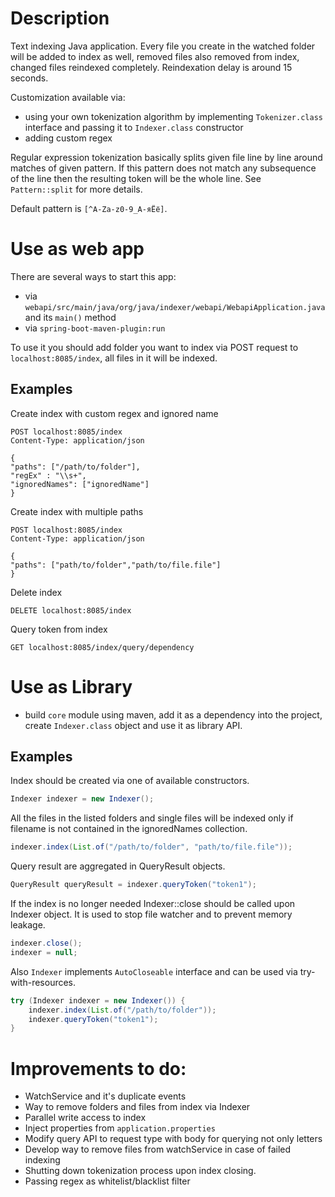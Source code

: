 # Description

Text indexing Java application. Every file you create in the watched 
folder will be added to index as well, removed files also removed from index, changed files 
reindexed completely. Reindexation delay is around 15 seconds.

Customization available via:
- using your own tokenization algorithm by implementing
  `Tokenizer.class` interface and passing it to `Indexer.class` constructor  
- adding custom regex

Regular expression tokenization basically splits given file line by line around matches of given pattern.
If this pattern does not match any subsequence of the line then the resulting token will be the whole line.
See `Pattern::split` for more details.

Default pattern is `[^A-Za-z0-9_А-яЁё]`.

# Use as web app 

There are several ways to start this app:

- via `webapi/src/main/java/org/java/indexer/webapi/WebapiApplication.java` and its `main()` method
- via `spring-boot-maven-plugin:run`

To use it you should add folder you want to index via POST request
to `localhost:8085/index`, all files in it will be indexed.

## Examples
Create index with custom regex and ignored name
```http
POST localhost:8085/index
Content-Type: application/json

{
"paths": ["/path/to/folder"],
"regEx" : "\\s+",
"ignoredNames": ["ignoredName"]
}
```

Create index with multiple paths
```http
POST localhost:8085/index
Content-Type: application/json

{
"paths": ["path/to/folder","path/to/file.file"]
}
```

Delete index
```http
DELETE localhost:8085/index
```
Query token from index
```http
GET localhost:8085/index/query/dependency
```

# Use as Library

- build `core` module using maven, add it as a dependency into the project, create `Indexer.class` 
object and use it as library API. 

## Examples

Index should be created via one of available constructors.
```java 
Indexer indexer = new Indexer();
```

All the files in the listed folders and single files will be indexed only if filename is not contained in the ignoredNames collection.
```java 
indexer.index(List.of("/path/to/folder", "path/to/file.file"));
```

Query result are aggregated in QueryResult objects.
```java 
QueryResult queryResult = indexer.queryToken("token1");
```

If the index is no longer needed Indexer::close should be called upon Indexer object. It is used to stop file watcher and to prevent memory leakage.
```java 
indexer.close();
indexer = null;
```

Also `Indexer` implements `AutoCloseable` interface and can be used via try-with-resources.

```java
try (Indexer indexer = new Indexer()) {
    indexer.index(List.of("/path/to/folder"));
    indexer.queryToken("token1");
} 
```

# Improvements to do:

- WatchService and it's duplicate events
- Way to remove folders and files from index via Indexer
- Parallel write access to index
- Inject properties from `application.properties`
- Modify query API to request type with body for querying not only letters  
- Develop way to remove files from watchService in case of failed indexing
- Shutting down tokenization process upon index closing.
- Passing regex as whitelist/blacklist filter